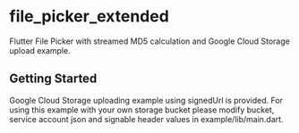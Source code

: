 # file_picker_extended

Flutter File Picker with streamed MD5 calculation and Google Cloud Storage upload example. 

## Getting Started

Google Cloud Storage uploading example using signedUrl is provided.
For using this example with your own storage bucket please modify bucket, service account json and signable header values in example/lib/main.dart.  
